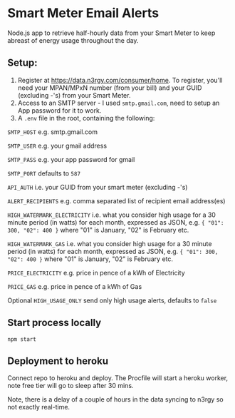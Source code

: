 # Smart Meter Email Alerts

Node.js app to retrieve half-hourly data from your Smart Meter to keep abreast of energy usage throughout the day.

## Setup:

1. Register at https://data.n3rgy.com/consumer/home. To register, you'll need your MPAN/MPxN number (from your bill) and your GUID (excluding -'s) from your Smart Meter.
2. Access to an SMTP server - I used ```smtp.gmail.com```, need to setup an App password for it to work.
3. A ```.env``` file in the root, containing the following:

```SMTP_HOST``` e.g. smtp.gmail.com

```SMTP_USER``` e.g. your gmail address

```SMTP_PASS``` e.g. your app password for gmail

```SMTP_PORT``` defaults to ```587```

```API_AUTH``` i.e. your GUID from your smart meter (excluding -'s)

```ALERT_RECIPIENTS``` e.g. comma separated list of recipient email address(es)

```HIGH_WATERMARK_ELECTRICITY``` i.e. what you consider high usage for a 30 minute period (in watts) for each month, expressed as JSON, e.g. ```{ "01": 300, "02": 400 }``` where "01" is January, "02" is February etc.

```HIGH_WATERMARK_GAS``` i.e. what you consider high usage for a 30 minute period (in watts) for each month, expressed as JSON, e.g. ```{ "01": 300, "02": 400 }``` where "01" is January, "02" is February etc.

```PRICE_ELECTRICITY``` e.g. price in pence of a kWh of Electricity

```PRICE_GAS``` e.g. price in pence of a kWh of Gas

Optional ```HIGH_USAGE_ONLY``` send only high usage alerts, defaults to ```false```

## Start process locally

```npm start```

## Deployment to heroku

Connect repo to heroku and deploy. The Procfile will start a heroku worker, note free tier will go to sleep after 30 mins. 

Note, there is a delay of a couple of hours in the data syncing to n3rgy so not exactly real-time.


